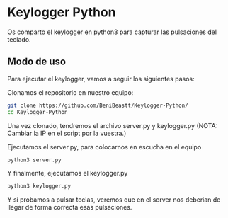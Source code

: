 # Keylogger Python
Os comparto el keylogger en python3 para capturar las pulsaciones del teclado.

## Modo de uso
Para ejecutar el keylogger, vamos a seguir los siguientes pasos:

Clonamos el repositorio en nuestro equipo:
```bash
git clone https://github.com/BeniBeastt/Keylogger-Python/
cd Keylogger-Python
```

Una vez clonado, tendremos el archivo server.py y keylogger.py (NOTA: Cambiar la IP en el script por la vuestra.)

Ejecutamos el server.py, para colocarnos en escucha en el equipo

```bash
python3 server.py
```

Y finalmente, ejecutamos el keylogger.py

```bash
python3 keylogger.py
```

Y si probamos a pulsar teclas, veremos que en el server nos deberian de llegar de forma correcta esas pulsaciones.
